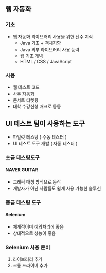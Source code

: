 ## 웹 자동화

### 기초
- 웹 자동화 라이브러리 사용을 위한 선수 지식
  - Java 기초 + 객체지향
  - Java 외부 라이브러리 사용 능력
  - 웹 기초 개념
  - HTML / CSS / JavaScript

### 사용
- 웹 테스트 코드
- 사무 자동화
- 콘서트 티켓팅
- 대학 수강신청 매크로 등등


## UI 테스트 팀이 사용하는 도구
- 파일럿 테스팅 ( 수동 테스터 )
- UI 테스트 도구 개발 ( 자동 테스터 )

### 초급 테스팅도구
#### NAVER GUITAR
- 그래픽 매칭 방식으로 동작
- 개발자가 아닌 사람들도 쉽게 사용 가능한 솔루션

### 중급 테스팅 도구
#### Selenium
- 체계적이며 예외처리에 좋음
- 상대적으로 성능이 좋음


### Selenium 사용 준비
1. 라이브러리 추가
2. 크롬 드라이버 추가